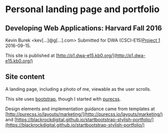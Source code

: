 # Personal landing page and portfolio
## Developing Web Applications: Harvard Fall 2016

Kevin Burek <kev[...]@g[...].com>
Submitted for DWA (CSCI-E15)[Project 1](http://dwa15.com/Projects.../P1) 2016-09-15.

This site is published at [http://p1.dwa-e15.kb0.org/](http://p1.dwa-e15.kb0.org/)

## Site content
A landing page, including a photo of me, viewable as the user scrolls.

This site uses [bootstrap](http://getbootstrap.com/), though I started with [purecss](http://purecss.io/).

Design elements and implementation guidance came from templates at [http://purecss.io/layouts/marketing/](http://purecss.io/layouts/marketing/) and [https://blackrockdigital.github.io/startbootstrap-stylish-portfolio/](https://blackrockdigital.github.io/startbootstrap-stylish-portfolio/)

